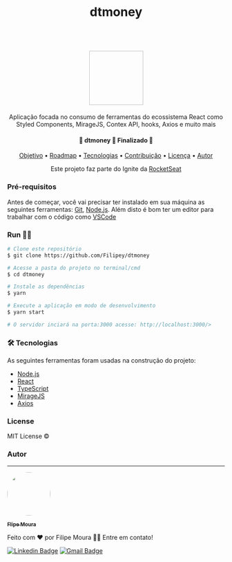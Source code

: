 <h1 align="center"> dtmoney </h1>

<h1 align="center">
	<br>
	<img scr="https://prnt.sc/23yla5k" altt="dtmoney" height="125" width="125"
	     <br>
</h1>

<p align="center">Aplicação focada no consumo de ferramentas do ecossistema React como Styled Components, MirageJS, Contex API, hooks, Axios e muito mais </p>

<h4 align="center"> 
	🚧  dtmoney 🚀 Finalizado 🚧
</h4>

<p align="center">
 <a href="#objetivo">Objetivo</a> •
 <a href="#roadmap">Roadmap</a> • 
 <a href="#tecnologias">Tecnologias</a> • 
 <a href="#contribuicao">Contribuição</a> • 
 <a href="#licenc-a">Licença</a> • 
 <a href="#autor">Autor</a>
</p>

<p align="center">Este projeto faz parte do Ignite da <a href="https://www.rocketseat.com.br/ignite" target='_blank'>RocketSeat </a> </p>

### Pré-requisitos

Antes de começar, você vai precisar ter instalado em sua máquina as seguintes ferramentas:
[Git](https://git-scm.com), [Node.js](https://nodejs.org/en/). 
Além disto é bom ter um editor para trabalhar com o código como [VSCode](https://code.visualstudio.com/)

###  Run 🏃‍♂️

```bash
# Clone este repositório
$ git clone https://github.com/Filipey/dtmoney

# Acesse a pasta do projeto no terminal/cmd
$ cd dtmoney

# Instale as dependências
$ yarn

# Execute a aplicação em modo de desenvolvimento
$ yarn start

# O servidor inciará na porta:3000 acesse: http://localhost:3000/>
```

### 🛠 Tecnologias

As seguintes ferramentas foram usadas na construção do projeto:

- [Node.js](https://nodejs.org/en/)
- [React](https://pt-br.reactjs.org/)
- [TypeScript](https://www.typescriptlang.org/)
- [MirageJS](https://miragejs.com)
- [Axios](https://github.com/axios/axios)

### License

MIT License ©

### Autor
---

<a href="https://github.com/Filipey">
 <img style="border-radius: 50%;" src="https://avatars.githubusercontent.com/u/85424389?s=400&u=417925037da99d2637c3714599830ae00c07c99a&v=4" width="100px;" alt=""/>
 <br />
  
 <sub><b> Flipe Moura</b></sub></a>


Feito com ❤️ por Filipe Moura 👋🏽 Entre em contato!

[![Linkedin Badge](https://img.shields.io/badge/-Filipe-blue?style=flat-square&logo=Linkedin&logoColor=white&link=https://www.linkedin.com/in/filipeasm/)](https://www.linkedin.com/in/filipeasm/)
[![Gmail Badge](https://img.shields.io/badge/-filipeasm18@gmail.com-c14438?style=flat-square&logo=Gmail&logoColor=white&link=mailto:filipeasm18@gmail.com)](mailto:filipeasm18@gmail.com)
